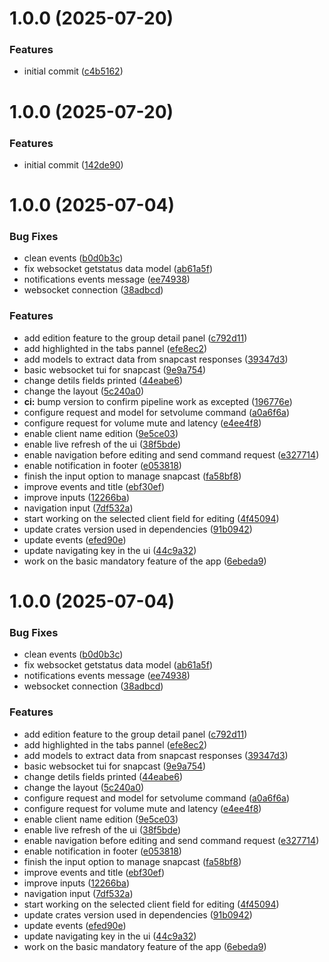 # 1.0.0 (2025-07-20)


### Features

* initial commit ([c4b5162](https://github.com/open-sori/snaptui/commit/c4b5162087f24d08d4372c2a55a853f685fc58e0))

# 1.0.0 (2025-07-20)


### Features

* initial commit ([142de90](https://github.com/open-sori/snaptui/commit/142de90da6043f7fa8f8a40078029d40e560f620))

# 1.0.0 (2025-07-04)


### Bug Fixes

* clean events ([b0d0b3c](https://github.com/open-sori/snaptui/commit/b0d0b3c0043c4f5098e4686bafa32c969d3bf7ae))
* fix websocket getstatus data model ([ab61a5f](https://github.com/open-sori/snaptui/commit/ab61a5f28813b66508a320ea42bcab9523791229))
* notifications events message ([ee74938](https://github.com/open-sori/snaptui/commit/ee749388ecd8a31e9cc6a43ab9a5105749e6f70a))
* websocket connection ([38adbcd](https://github.com/open-sori/snaptui/commit/38adbcd93cde4a42cf5c1634b467b8bbaa1799d8))


### Features

* add edition feature to the group detail panel ([c792d11](https://github.com/open-sori/snaptui/commit/c792d116c957af77a0bf465f051267f7aee02720))
* add highlighted in the tabs pannel ([efe8ec2](https://github.com/open-sori/snaptui/commit/efe8ec2871f3a9b402d1a5ead1d33d4f351102e7))
* add models to extract data from snapcast responses ([39347d3](https://github.com/open-sori/snaptui/commit/39347d32826ca818bb5f8d98af0058e5e15029ec))
* basic websocket tui for snapcast ([9e9a754](https://github.com/open-sori/snaptui/commit/9e9a7545e77b96219fa25df7003dd6807655aac9))
* change detils fields printed ([44eabe6](https://github.com/open-sori/snaptui/commit/44eabe69261e145ddd85633486f6fe7e6cf94f74))
* change the layout ([5c240a0](https://github.com/open-sori/snaptui/commit/5c240a06bade2231893341b6c55932b8c6a690f5))
* **ci:** bump version to confirm pipeline work as excepted ([196776e](https://github.com/open-sori/snaptui/commit/196776ebee5a4543bfa50717a20abe1c063a0c04))
* configure request and model for setvolume command ([a0a6f6a](https://github.com/open-sori/snaptui/commit/a0a6f6a5b4eeab46dd71e2fe154b7ebf7cd1f30a))
* configure request for volume mute and latency ([e4ee4f8](https://github.com/open-sori/snaptui/commit/e4ee4f8129fbff5c3fc7ad97fa41be462ef17600))
* enable client name edition ([9e5ce03](https://github.com/open-sori/snaptui/commit/9e5ce03d3ad0089d0c713a7498816a8ff2acad4a))
* enable live refresh of the ui ([38f5bde](https://github.com/open-sori/snaptui/commit/38f5bde09b925803d503e2c2dae51feef4f474da))
* enable navigation before editing and send command request ([e327714](https://github.com/open-sori/snaptui/commit/e3277149f3a69e3e3bf80ad1afdc98753e27b44b))
* enable notification in footer ([e053818](https://github.com/open-sori/snaptui/commit/e053818c9a0ca7084a0e16a84ba04c6424efd0e5))
* finish the input option to manage snapcast ([fa58bf8](https://github.com/open-sori/snaptui/commit/fa58bf87a564c884fc2eec859d9321f65efe8d51))
* improve events and title ([ebf30ef](https://github.com/open-sori/snaptui/commit/ebf30eff396204a4f9687f861eae852d9492ab5e))
* improve inputs ([12266ba](https://github.com/open-sori/snaptui/commit/12266bafa889beb06a365de0e779880e7f43e2de))
* navigation input ([7df532a](https://github.com/open-sori/snaptui/commit/7df532a14fdb70ee0faddc21c211767ee891aac6))
* start working on the selected client field for editing ([4f45094](https://github.com/open-sori/snaptui/commit/4f45094778a2cc5b17c0895d1f5c522b37a2e150))
* update crates version used in dependencies ([91b0942](https://github.com/open-sori/snaptui/commit/91b09425bd51764f4ebe8ce835d8e3a07f305942))
* update events ([efed90e](https://github.com/open-sori/snaptui/commit/efed90efd8f4d63a3f0a46c6128dff6f97527657))
* update navigating key in the ui ([44c9a32](https://github.com/open-sori/snaptui/commit/44c9a328efe67b27387422b74846527adf0f8af3))
* work on the basic mandatory feature of the app ([6ebeda9](https://github.com/open-sori/snaptui/commit/6ebeda9293325ea18eb3043c6dfda98d3a51cb2a))

# 1.0.0 (2025-07-04)


### Bug Fixes

* clean events ([b0d0b3c](https://github.com/open-sori/snaptui/commit/b0d0b3c0043c4f5098e4686bafa32c969d3bf7ae))
* fix websocket getstatus data model ([ab61a5f](https://github.com/open-sori/snaptui/commit/ab61a5f28813b66508a320ea42bcab9523791229))
* notifications events message ([ee74938](https://github.com/open-sori/snaptui/commit/ee749388ecd8a31e9cc6a43ab9a5105749e6f70a))
* websocket connection ([38adbcd](https://github.com/open-sori/snaptui/commit/38adbcd93cde4a42cf5c1634b467b8bbaa1799d8))


### Features

* add edition feature to the group detail panel ([c792d11](https://github.com/open-sori/snaptui/commit/c792d116c957af77a0bf465f051267f7aee02720))
* add highlighted in the tabs pannel ([efe8ec2](https://github.com/open-sori/snaptui/commit/efe8ec2871f3a9b402d1a5ead1d33d4f351102e7))
* add models to extract data from snapcast responses ([39347d3](https://github.com/open-sori/snaptui/commit/39347d32826ca818bb5f8d98af0058e5e15029ec))
* basic websocket tui for snapcast ([9e9a754](https://github.com/open-sori/snaptui/commit/9e9a7545e77b96219fa25df7003dd6807655aac9))
* change detils fields printed ([44eabe6](https://github.com/open-sori/snaptui/commit/44eabe69261e145ddd85633486f6fe7e6cf94f74))
* change the layout ([5c240a0](https://github.com/open-sori/snaptui/commit/5c240a06bade2231893341b6c55932b8c6a690f5))
* configure request and model for setvolume command ([a0a6f6a](https://github.com/open-sori/snaptui/commit/a0a6f6a5b4eeab46dd71e2fe154b7ebf7cd1f30a))
* configure request for volume mute and latency ([e4ee4f8](https://github.com/open-sori/snaptui/commit/e4ee4f8129fbff5c3fc7ad97fa41be462ef17600))
* enable client name edition ([9e5ce03](https://github.com/open-sori/snaptui/commit/9e5ce03d3ad0089d0c713a7498816a8ff2acad4a))
* enable live refresh of the ui ([38f5bde](https://github.com/open-sori/snaptui/commit/38f5bde09b925803d503e2c2dae51feef4f474da))
* enable navigation before editing and send command request ([e327714](https://github.com/open-sori/snaptui/commit/e3277149f3a69e3e3bf80ad1afdc98753e27b44b))
* enable notification in footer ([e053818](https://github.com/open-sori/snaptui/commit/e053818c9a0ca7084a0e16a84ba04c6424efd0e5))
* finish the input option to manage snapcast ([fa58bf8](https://github.com/open-sori/snaptui/commit/fa58bf87a564c884fc2eec859d9321f65efe8d51))
* improve events and title ([ebf30ef](https://github.com/open-sori/snaptui/commit/ebf30eff396204a4f9687f861eae852d9492ab5e))
* improve inputs ([12266ba](https://github.com/open-sori/snaptui/commit/12266bafa889beb06a365de0e779880e7f43e2de))
* navigation input ([7df532a](https://github.com/open-sori/snaptui/commit/7df532a14fdb70ee0faddc21c211767ee891aac6))
* start working on the selected client field for editing ([4f45094](https://github.com/open-sori/snaptui/commit/4f45094778a2cc5b17c0895d1f5c522b37a2e150))
* update crates version used in dependencies ([91b0942](https://github.com/open-sori/snaptui/commit/91b09425bd51764f4ebe8ce835d8e3a07f305942))
* update events ([efed90e](https://github.com/open-sori/snaptui/commit/efed90efd8f4d63a3f0a46c6128dff6f97527657))
* update navigating key in the ui ([44c9a32](https://github.com/open-sori/snaptui/commit/44c9a328efe67b27387422b74846527adf0f8af3))
* work on the basic mandatory feature of the app ([6ebeda9](https://github.com/open-sori/snaptui/commit/6ebeda9293325ea18eb3043c6dfda98d3a51cb2a))
